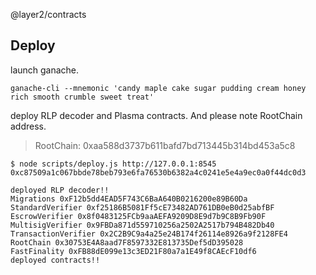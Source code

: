 @layer2/contracts


## Deploy

launch ganache.

```
ganache-cli --mnemonic 'candy maple cake sugar pudding cream honey rich smooth crumble sweet treat'
```

deploy RLP decoder and Plasma contracts.
And please note RootChain address.

>   RootChain: 0xaa588d3737b611bafd7bd713445b314bd453a5c8


```
$ node scripts/deploy.js http://127.0.0.1:8545 0xc87509a1c067bbde78beb793e6fa76530b6382a4c0241e5e4a9ec0a0f44dc0d3

deployed RLP decoder!!
Migrations 0xF12b5dd4EAD5F743C6BaA640B0216200e89B60Da
StandardVerifier 0xf25186B5081Ff5cE73482AD761DB0eB0d25abfBF
EscrowVerifier 0x8f0483125FCb9aaAEFA9209D8E9d7b9C8B9Fb90F
MultisigVerifier 0x9FBDa871d559710256a2502A2517b794B482Db40
TransactionVerifier 0x2C2B9C9a4a25e24B174f26114e8926a9f2128FE4
RootChain 0x30753E4A8aad7F8597332E813735Def5dD395028
FastFinality 0xFB88dE099e13c3ED21F80a7a1E49f8CAEcF10df6
deployed contracts!!
```
